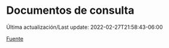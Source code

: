 # Documentos de consulta

Última actualización/Last update: 2022-02-27T21:58:43-06:00

 [Fuente](https://coronavirus.gob.mx/documentos-de-consulta/)
